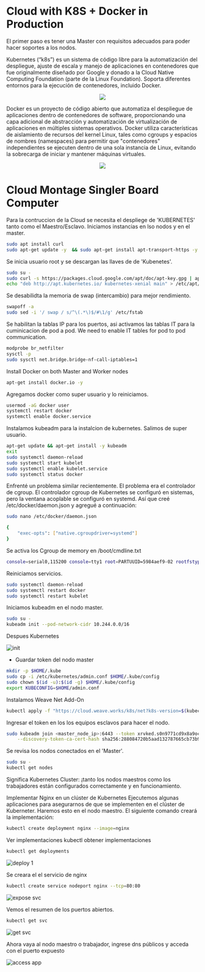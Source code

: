# Cloud with K8S + Docker in Production

El primer paso es tener una Master con requisitos adecuados para poder hacer soportes a los nodos. 


Kubernetes (“k8s”) es un sistema de código libre para la automatización del despliegue, ajuste de escala y manejo de aplicaciones en contenedores que fue originalmente diseñado por Google y donado a la Cloud Native Computing Foundation (parte de la Linux Foundation). Soporta diferentes entornos para la ejecución de contenedores, incluido Docker.

<p align="center">
     <img src='https://user-images.githubusercontent.com/68827543/166177213-30ff57fa-41b8-4410-956a-396c79d22ceb.jpg'>
 </p>

Docker es un proyecto de código abierto que automatiza el despliegue de aplicaciones dentro de contenedores de software, proporcionando una capa adicional de abstracción y automatización de virtualización de aplicaciones en múltiples sistemas operativos. ​Docker utiliza características de aislamiento de recursos del kernel Linux, tales como cgroups y espacios de nombres (namespaces) para permitir que "contenedores" independientes se ejecuten dentro de una sola instancia de Linux, evitando la sobrecarga de iniciar y mantener máquinas virtuales.

<p align="center">
     <img src='https://user-images.githubusercontent.com/68827543/166177804-77d70d43-f375-4019-bc30-d978a29c36d6.jpg'>
 </p>

# Cloud Montage Singler Board Computer

Para la contruccion de la Cloud se necesita el despliege de 'KUBERNETES' tanto como el Maestro/Esclavo. Iniciamos instancias en lso nodos y en el master.
```bash
sudo apt install curl
sudo apt-get update -y  && sudo apt-get install apt-transport-https -y
```
Se inicia usuario root y se descargan las llaves de de 'Kubenetes'.
```bash
sudo su -
sudo curl -s https://packages.cloud.google.com/apt/doc/apt-key.gpg | apt-key add -
echo "deb http://apt.kubernetes.io/ kubernetes-xenial main" > /etc/apt/sources.list.d/kubernetes.list
```

Se desabilidta la memoria de swap (intercambio) para mejor rendimiento.
```bash
swapoff -a
sudo sed -i '/ swap / s/^\(.*\)$/#\1/g' /etc/fstab
```

Se habilitan la tablas IP para los puertos, asi activamos las tablas IT para la cuminicacion de pod a pod.
We need to enable IT tables for pod to pod communication.
```bash
modprobe br_netfilter
sysctl -p
sudo sysctl net.bridge.bridge-nf-call-iptables=1
```

Install Docker on both Master and Worker nodes
```bash
apt-get install docker.io -y
```

Agregamos docker como super usuario y lo reiniciamos.
```bash
usermod -aG docker user
systemctl restart docker
systemctl enable docker.service
```


Instalamos kubeadm para la instalcion de kubernetes. Salimos de super usuario.
```bash
apt-get update && apt-get install -y kubeadm
exit
sudo systemctl daemon-reload
sudo systemctl start kubelet
sudo systemctl enable kubelet.service
sudo systemctl status docker
```

Enfrenté un problema similar recientemente. El problema era el controlador de cgroup. El controlador cgroup de Kubernetes se configuró en sistemas, pero la ventana acoplable se configuró en systemd. Así que creé /etc/docker/daemon.json y agregué a continuación:

```bash
sudo nano /etc/docker/daemon.json

{
    "exec-opts": ["native.cgroupdriver=systemd"]
}

```


Se activa los Cgroup de memory en /boot/cmdline.txt
```bash
console=serial0,115200 console=tty1 root=PARTUUID=5984aef9-02 rootfstype=ext4 fsck.repair=yes rootwait cfg80211.ieee80211_regdom=CL cgroup_memory=1 cgroup_enable=memory
```
Reiniciamos servicios.

```bash
sudo systemctl daemon-reload
sudo systemctl restart docker
sudo systemctl restart kubelet
```

Iniciamos kubeadm en el nodo master.

```bash
sudo su - 
kubeadm init --pod-network-cidr 10.244.0.0/16
```
Despues Kubernetes 

![init](https://user-images.githubusercontent.com/68827543/170141818-1d25beab-bdd4-41ac-b74f-7abb062ca2d6.png)


* Guardar token del nodo master

```bash
mkdir -p $HOME/.kube
sudo cp -i /etc/kubernetes/admin.conf $HOME/.kube/config
sudo chown $(id -u):$(id -g) $HOME/.kube/config
export KUBECONFIG=$HOME/admin.conf
```

Instalamos Weave Net Add-On
```bash
kubectl apply -f "https://cloud.weave.works/k8s/net?k8s-version=$(kubectl version | base64 | tr -d '\n')"
```

Ingresar el token en los los equipos esclavos para hacer el nodo.

```bash
sudo kubeadm join <master_node_ip>:6443 --token xrvked.s0n9771cd9x8a9oc \
    --discovery-token-ca-cert-hash sha256:288084720b5aad132787665cb73b9c530763cd1cba10e12574b4e97452137b4a
```
Se revisa los nodos conectados en el 'Master'.
```bash
sudo su -
kubectl get nodes
```
Significa Kubernetes Cluster: ¡tanto los nodos maestros como los trabajadores están configurados correctamente y en funcionamiento.

Implementar Nginx en un clúster de Kubernetes Ejecutemos algunas aplicaciones para asegurarnos de que se implementen en el clúster de Kuberneter. Haremos esto en el nodo maestro. El siguiente comando creará la implementación:

```bash
kubectl create deployment nginx --image=nginx
```
Ver implementaciones kubectl obtener implementaciones
```bash
kubectl get deployments
```

![deploy 1](https://user-images.githubusercontent.com/68827543/170144797-035d2cf9-2630-4c9c-9b94-51641fb5044e.png)

Se creara el el servicio de nginx
 ```bash
kubectl create service nodeport nginx --tcp=80:80
```
![expose svc](https://user-images.githubusercontent.com/68827543/170145175-95e11c86-dcd7-4f6e-9949-c2f741e0bbaa.png)

Vemos el resumen de los puertos abiertos.

```bash
kubectl get svc
 ```
 
![get svc](https://user-images.githubusercontent.com/68827543/170145302-c89b140f-4f51-4e5f-8c87-d01ad3210faf.png)

Ahora vaya al nodo maestro o trabajador, ingrese dns públicos y acceda con el puerto expuesto

![access app](https://user-images.githubusercontent.com/68827543/170145512-81f56789-afa6-4b44-9240-05d373778a1c.png)


